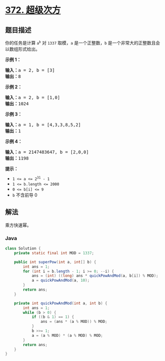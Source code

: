 # [372. 超级次方](https://leetcode.cn/problems/super-pow)

## 题目描述

<p>你的任务是计算 <code>a<sup>b</sup></code> 对 <code>1337</code> 取模，<code>a</code> 是一个正整数，<code>b</code> 是一个非常大的正整数且会以数组形式给出。</p>



<p><strong>示例 1：</strong></p>

<pre>
<strong>输入：</strong>a = 2, b = [3]
<strong>输出：</strong>8
</pre>

<p><strong>示例 2：</strong></p>

<pre>
<strong>输入：</strong>a = 2, b = [1,0]
<strong>输出：</strong>1024
</pre>

<p><strong>示例 3：</strong></p>

<pre>
<strong>输入：</strong>a = 1, b = [4,3,3,8,5,2]
<strong>输出：</strong>1
</pre>

<p><strong>示例 4：</strong></p>

<pre>
<strong>输入：</strong>a = 2147483647, b = [2,0,0]
<strong>输出：</strong>1198
</pre>



<p><strong>提示：</strong></p>

<ul>
	<li><code>1 <= a <= 2<sup>31</sup> - 1</code></li>
	<li><code>1 <= b.length <= 2000</code></li>
	<li><code>0 <= b[i] <= 9</code></li>
	<li><code>b</code> 不含前导 0</li>
</ul>

## 解法

乘方快速幂。

### **Java**

```java
class Solution {
    private static final int MOD = 1337;

    public int superPow(int a, int[] b) {
        int ans = 1;
        for (int i = b.length - 1; i >= 0; --i) {
            ans = (int) ((long) ans * quickPowAndMod(a, b[i]) % MOD);
            a = quickPowAndMod(a, 10);
        }
        return ans;
    }

    private int quickPowAndMod(int a, int b) {
        int ans = 1;
        while (b > 0) {
            if ((b & 1) == 1) {
                ans = (ans * (a % MOD)) % MOD;
            }
            b >>= 1;
            a = (a % MOD) * (a % MOD) % MOD;
        }
        return ans;
    }
}
```
